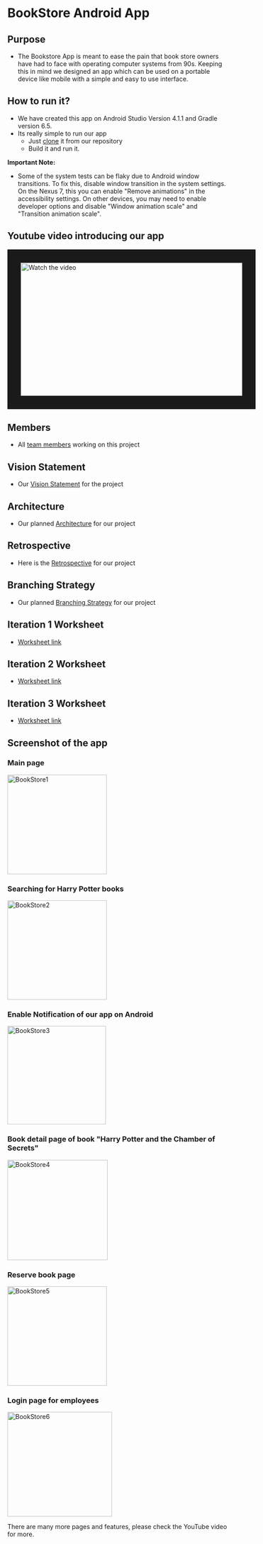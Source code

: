 # BookStore Android App

## Purpose
- The Bookstore App is meant to ease the pain that book store owners have had to face with operating computer systems from 90s. Keeping this in mind we designed an app which can be used on a portable device like mobile with a simple and easy to use interface.

## How to run it?
- We have created this app on Android Studio Version 4.1.1 and Gradle version 6.5.
- Its really simple to run our app
    - Just [clone](https://github.com/HarshalBhalerao/BookStore-App.git) it from our repository 
    - Build it and run it.
    
**Important Note:**
- Some of the system tests can be flaky due to Android window transitions. To fix this, disable window transition in the system settings. On the Nexus 7, this you can enable "Remove animations" in the accessibility settings. On other devices, you may need to enable developer options and disable "Window animation scale" and "Transition animation scale".


## Youtube video introducing our app
<a href="https://www.youtube.com/watch?v=snwn-OyLOCc" target="_blank">
 <img src="http://img.youtube.com/vi/snwn-OyLOCc/0.jpg" alt="Watch the video" width="500" height="300" border="30" />
</a>

## Members
- All [team members](https://github.com/HarshalBhalerao/BookStore-App/blob/main/docs/Members.md) working on this project

## Vision Statement
- Our [Vision Statement](https://github.com/HarshalBhalerao/BookStore-App/blob/main/docs/VISION.md) for the project

## Architecture 
- Our planned [Architecture](https://github.com/HarshalBhalerao/BookStore-App/blob/main/docs/architecture.md) for our project

## Retrospective
- Here is the [Retrospective](https://github.com/HarshalBhalerao/BookStore-App/blob/main/docs/retrospective.md) for our project 

## Branching Strategy
- Our planned [Branching Strategy](https://github.com/HarshalBhalerao/BookStore-App/blob/main/docs/BranchingStrategy.md) for our project

## Iteration 1 Worksheet
- [Worksheet link](https://github.com/HarshalBhalerao/BookStore-App/blob/main/docs/i1_worksheet.md)  
 
## Iteration 2 Worksheet
- [Worksheet link](https://github.com/HarshalBhalerao/BookStore-App/blob/main/docs/i2_worksheet.md)  
  
## Iteration 3 Worksheet
- [Worksheet link](https://github.com/HarshalBhalerao/BookStore-App/blob/main/docs/i3_worksheet.md)  

## Screenshot of the app

### Main page
<img width="224" alt="BookStore1" src="https://user-images.githubusercontent.com/70837272/235766603-a0b5510c-35ed-4572-ace1-6caf6c76cfc4.PNG">

### Searching for Harry Potter books
<img width="224" alt="BookStore2" src="https://user-images.githubusercontent.com/70837272/235766842-1f912b0a-6796-4de5-be8d-474a65106589.PNG">

### Enable Notification of our app on Android
<img width="222" alt="BookStore3" src="https://user-images.githubusercontent.com/70837272/235766609-8c203850-be20-4f33-ab8d-d1bed477fd3f.PNG">

### Book detail page of book "Harry Potter and the Chamber of Secrets"
<img width="226" alt="BookStore4" src="https://user-images.githubusercontent.com/70837272/235766576-3d5496e5-a4df-49c0-a478-54527e59451f.PNG">

### Reserve book page
<img width="224" alt="BookStore5" src="https://user-images.githubusercontent.com/70837272/235766965-6ff5550e-1f19-47fd-ba36-41c83ad5513f.PNG">

### Login page for employees
<img width="236" alt="BookStore6" src="https://user-images.githubusercontent.com/70837272/235766599-4b7369a9-5ea5-4f37-908f-c771dce270b1.PNG">

There are many more pages and features, please check the YouTube video for more.


